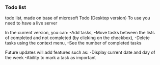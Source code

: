 ### Todo list
todo list, made on base of microsoft Todo (Desktop version)
To use you need to have a live server

In the current version, you can:
-Add tasks,
-Move tasks between the lists of completed and not completed (by clicking on the checkbox),
-Delete tasks using the context menu,
-See the number of completed tasks

Future updates will add features such as:
-Display current date and day of the week
-Ability to mark a task as important
